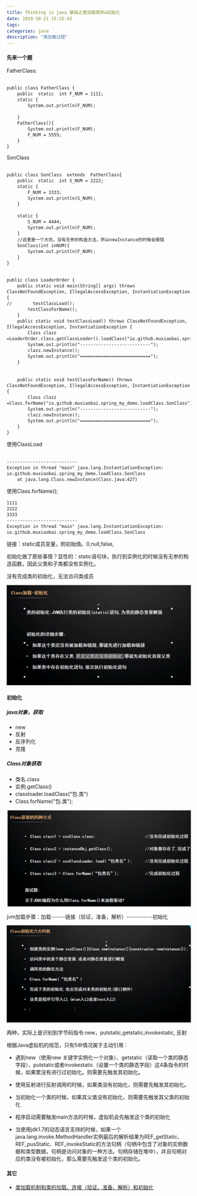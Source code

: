 ```yaml
---
title: Thinking in java 基础之类加载顺序&初始化
date: 2019-10-21 15:25:42
tags:
categories: java
description: "类加载过程"
---
```



#### 先来一个题
FatherClass:
```

public class FatherClass {
    public  static  int F_NUM = 1111;
    static {
        System.out.println(F_NUM);

    }
    FatherClass(){
        System.out.println(F_NUM);
        F_NUM = 5555;
    }
}
```
SonClass
```

public class SonClass  extends  FatherClass{
    public  static  int S_NUM = 2222;
    static {
        F_NUM = 3333;
        System.out.println(S_NUM);
    }

    static {
        S_NUM = 4444;
        System.out.println(F_NUM);
    }
    //这里是一个大坑，没有无参的构造方法，所以newInstance的时候会报错
    SonClass(int inNUM){
        System.out.println(F_NUM);
    }
}

```

```

public class LoaderOrder {
    public static void main(String[] args) throws ClassNotFoundException, IllegalAccessException, InstantiationException {
//        testClassLoad();
        testClassForName();
    }
    public static void testClassLoad() throws ClassNotFoundException, IllegalAccessException, InstantiationException {
        Class clazz =LoaderOrder.class.getClassLoader().loadClass("io.github.muxiaobai.spring_my_demo.loadClass.SonClass");
        System.out.println("---------------------------");
        clazz.newInstance();
        System.out.println("===========================");
    }


    public static void testClassForName() throws ClassNotFoundException, IllegalAccessException, InstantiationException {
        Class clazz =Class.forName("io.github.muxiaobai.spring_my_demo.loadClass.SonClass");
        System.out.println("---------------------------");
        clazz.newInstance();
        System.out.println("===========================");
    }
}

```
使用ClassLoad
```

---------------------------
Exception in thread "main" java.lang.InstantiationException: io.github.muxiaobai.spring_my_demo.loadClass.SonClass
	at java.lang.Class.newInstance(Class.java:427)
```
使用Class.forName();

```
1111
2222
3333
---------------------------
Exception in thread "main" java.lang.InstantiationException: io.github.muxiaobai.spring_my_demo.loadClass.SonClass
```
链接：static成员变量，附初始值。0,null,false,

初始化做了那些事情？显性的：static语句块，执行到实例化的时候没有无参的构造函数，因此父类和子类都没有实例化。

没有完成类的初始化，无法访问类成员

![初始化](Thinking-in-java-基础之类加载顺序-初始化/Class初始化.png)

#### 初始化

##### java对象，获取

- new 
- 反射
- 反序列化
- 克隆

##### Class对象获取

- 类名.class
- 实例.getClass()
- classloader.loadClass("包.类")
- Class.forName("包.类");


![初始化](Thinking-in-java-基础之类加载顺序-初始化/获取Class四种方式.PNG)


jvm加载步骤：加载------链接（验证，准备，解析）-----------初始化


![初始化](Thinking-in-java-基础之类加载顺序-初始化/Class初始化时机.png)

两种，实际上是识别到字节码指令:new，putstatic,getstatic,invokestatic,
反射

根据Java虚拟机的规范，只有5中情况属于主动引用：

-  遇到new（使用new 关键字实例化一个对象）、getstatic（读取一个类的静态字段）、putstatic或者invokestatic（设置一个类的静态字段）这4条指令的时候，如果累没有进行过初始化。则需要先触发其初始化。

-  使用反射进行反射调用的时候，如果类没有初始化，则需要先触发其初始化。

-  当初始化一个类的时候，如果其父类没有初始化，则需要先触发其父类的初始化

- 程序启动需要触发main方法的时候，虚拟机会先触发这个类的初始化

- 当使用jdk1.7的动态语言支持的时候，如果一个java.lang.invoke.MethodHandler实例最后的解析结果为REF_getStatic、REF_pusStatic、REF_invokeStatic的方法句柄（句柄中包含了对象的实例数据和类型数据，句柄是访问对象的一种方法。句柄存储在堆中），并且句柄对应的类没有被初始化，那么需要先触发这个类的初始化。


####  其它


- [类加载机制和类的加载、连接（验证、准备、解析）和初始化](https://www.cnblogs.com/shyroke/p/9161603.html)
